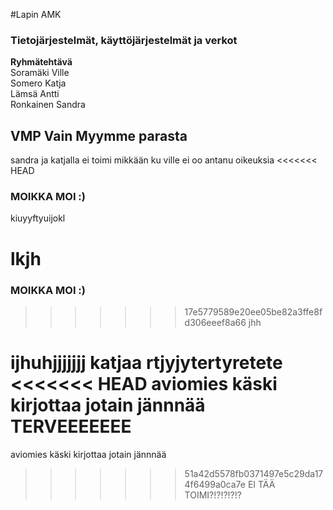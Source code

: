 #Lapin AMK 
### Tietojärjestelmät, käyttöjärjestelmät ja verkot 
**Ryhmätehtävä**<br>
Soramäki Ville<br> Somero Katja<br> Lämsä Antti<br> Ronkainen Sandra
## VMP Vain Myymme parasta

sandra ja katjalla ei toimi mikkään ku ville ei oo antanu oikeuksia
<<<<<<< HEAD
### MOIKKA MOI :) 
kiuyyftyuijokl

lkjh
=======
### MOIKKA MOI :) 
>>>>>>> 17e5779589e20ee05be82a3ffe8fd306eeef8a66
jhh

ijhuhjjjjjjj katjaa
rtjyjytertyretete
<<<<<<< HEAD
aviomies käski kirjottaa jotain jännnää
TERVEEEEEEE
=======
aviomies käski kirjottaa jotain jännnää
>>>>>>> 51a42d5578fb0371497e5c29da174f6499a0ca7e
EI TÄÄ TOIMI?!?!?!?!?